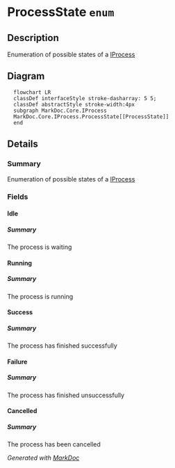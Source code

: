 # ProcessState `enum`

## Description
Enumeration of possible states of a [IProcess](../IProcess.md)

## Diagram
```mermaid
  flowchart LR
  classDef interfaceStyle stroke-dasharray: 5 5;
  classDef abstractStyle stroke-width:4px
  subgraph MarkDoc.Core.IProcess
  MarkDoc.Core.IProcess.ProcessState[[ProcessState]]
  end
```

## Details
### Summary
Enumeration of possible states of a [IProcess](../IProcess.md)

### Fields
#### Idle
##### Summary
The process is waiting

#### Running
##### Summary
The process is running

#### Success
##### Summary
The process has finished successfully

#### Failure
##### Summary
The process has finished unsuccessfully

#### Cancelled
##### Summary
The process has been cancelled

*Generated with* [*MarkDoc*](https://github.com/hailstorm75/MarkDoc.Core)
